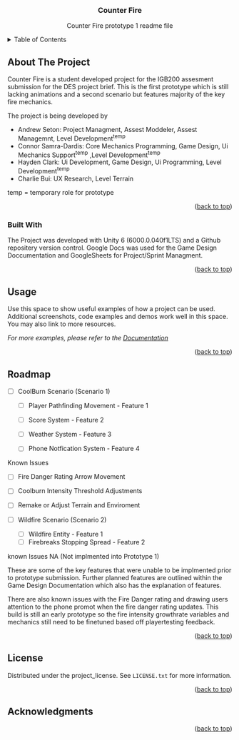 <!-- Improved compatibility of back to top link: See: https://github.com/othneildrew/Best-README-Template/pull/73 -->
<a id="readme-top"></a>
<!--
*** Thanks for checking out the Best-README-Template. If you have a suggestion
*** that would make this better, please fork the repo and create a pull request
*** or simply open an issue with the tag "enhancement".
*** Don't forget to give the project a star!
*** Thanks again! Now go create something AMAZING! :D
-->



<!-- PROJECT SHIELDS -->
<!--
*** I'm using markdown "reference style" links for readability.
*** Reference links are enclosed in brackets [ ] instead of parentheses ( ).
*** See the bottom of this document for the declaration of the reference variables
*** for contributors-url, forks-url, etc. This is an optional, concise syntax you may use.
*** https://www.markdownguide.org/basic-syntax/#reference-style-links
-->

<!-- PROJECT LOGO -->
<br />
<div align="center">
<h3 align="center">Counter Fire</h3>

  <p align="center">
    Counter Fire prototype 1 readme file
    <br/>
  </p>
</div>



<!-- TABLE OF CONTENTS -->
<details>
  <summary>Table of Contents</summary>
  <ol>
    <li>
      <a href="#about-the-project">About The Project</a>
      <ul>
        <li><a href="#built-with">Built With Unity</a></li>
      </ul>
    </li>
    <li>
      <a href="#getting-started">Getting Started</a>
      <ul>
        <li><a href="#prerequisites">Prerequisites</a></li>
        <li><a href="#installation">Installation</a></li>
      </ul>
    </li>
    <li><a href="#usage">Usage</a></li>
    <li><a href="#roadmap">Roadmap</a></li>
    <li><a href="#contributing">Contributing</a></li>
    <li><a href="#license">License</a></li>
    <li><a href="#contact">Contact</a></li>
    <li><a href="#acknowledgments">Acknowledgments</a></li>
  </ol>
</details>



<!-- ABOUT THE PROJECT -->
## About The Project

Counter Fire is a student developed project for the IGB200 assesment submission for the DES project brief. This is the first prototype which is still lacking animations and a second scenario but features majority of the key fire mechanics. 


The project is being developed by 

- Andrew Seton: Project Managment, Assest Moddeler, Assest Managemnt, Level Development<sup>temp</sup>
- Connor Samra-Dardis: Core Mechanics Programming, Game Design, Ui Mechanics Support<sup>temp</sup> ,Level Development<sup>temp</sup>
- Hayden Clark: Ui Development, Game Design, Ui Programming, Level Development<sup>temp</sup>
- Charlie Bui: UX Research, Level Terrain

temp = temporary role for prototype

<p align="right">(<a href="#readme-top">back to top</a>)</p>

### Built With

The Project was developed with Unity 6 (6000.0.040f1LTS) and a Github repositery version control. Google Docs was used for the Game Design Doccumentation and GoogleSheets for Project/Sprint Managment.

<p align="right">(<a href="#readme-top">back to top</a>)</p>


<!-- USAGE EXAMPLES -->
## Usage

Use this space to show useful examples of how a project can be used. Additional screenshots, code examples and demos work well in this space. You may also link to more resources.

_For more examples, please refer to the [Documentation](https://example.com)_

<p align="right">(<a href="#readme-top">back to top</a>)</p>



<!-- ROADMAP -->
## Roadmap
- [ ] CoolBurn Scenario (Scenario 1)
  - [ ] Player Pathfinding Movement - Feature 1
  - [ ] Score System - Feature 2
  - [ ] Weather System - Feature 3
  - [ ] Phone Notfication System - Feature 4


Known Issues
  - [ ] Fire Danger Rating Arrow Movement 
  - [ ] Coolburn Intensity Threshold Adjustments
  - [ ] Remake or Adjust Terrain and Enviroment


- [ ] Wildfire Scenario (Scenario 2)
  - [ ] Wildfire Entity - Feature 1
  - [ ] Firebreaks Stopping Spread - Feature 2

known Issues NA (Not implmented into Prototype 1)


These are some of the key features that were unable to be implmented prior to prototype submission. Further planned features are outlined within the 
Game Design Documentation which also has the explanation of features.

There are also known issues with the Fire Danger rating and drawing users attention to the phone promot when the fire danger rating updates. 
This build is still an early prototype so the fire intensity growthrate variables and mechanics still need to be finetuned based off playertesting feedback. 


<p align="right">(<a href="#readme-top">back to top</a>)</p>

<!-- LICENSE -->
## License

Distributed under the project_license. See `LICENSE.txt` for more information.

<p align="right">(<a href="#readme-top">back to top</a>)</p>


<!-- ACKNOWLEDGMENTS -->
## Acknowledgments



<p align="right">(<a href="#readme-top">back to top</a>)</p>



<!-- MARKDOWN LINKS & IMAGES -->
<!-- https://www.markdownguide.org/basic-syntax/#reference-style-links -->
